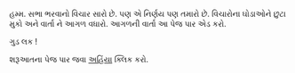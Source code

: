 હમ્મ. સભા ભરવાનો વિચાર સારો છે. પણ એ નિર્ણય પણ તમારો છે. વિચારોના ઘોડાઓને છુટા મુકો અને વાર્તા ને આગળ વધારો. આગળની વાર્તા આ પેજ પાર એડ કરો.

ગુડ લક !

શરૂઆતના પેજ પાર જવા [અહિંયા](../gujarati.md) ક્લિક કરો.

